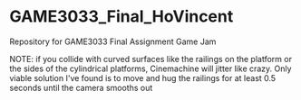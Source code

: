 # GAME3033_Final_HoVincent
Repository for GAME3033 Final Assignment Game Jam

NOTE: if you collide with curved surfaces like the railings on the platform or the sides of the cylindrical platforms, Cinemachine will jitter like crazy.  Only viable solution I've found is to move and hug the railings for at least 0.5 seconds until the camera smooths out
